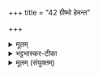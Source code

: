 +++
title = "42 ग्रीष्मो हेमन्त"

+++


<details><summary>मूलम्</summary>

ग्री॒ष्मो हे॑म॒न्त उ॒त नो॑ वस॒न्तश् श॒रद् - व॒र्‌षास् सु॑वि॒तन् नो॑ अस्तु ।  
तेषा॑मृतू॒नाँ श॒तशा॑रदानान् निवा॒त ए॑षा॒मभ॑ये स्याम ।
</details>

<details><summary>भट्टभास्कर-टीका</summary>

10अथ तृतीया - ग्रीष्मो हेमन्त इति ॥ हेमन्तग्रहाणेन शिशिरस्यापि ग्रहणं, तयोरेकत्वात् 'पञ्च वा ऋतवः' इति । यथा एते ग्रीष्मादयः अस्माकं **सुवितं** शोभनगतिहेतवः सूतिहेतवो वा भवन्तु । प्रत्येकविवक्षया एकवचनम् । क्रमविशेषाश्रयणे कारणं चिन्त्यम् । शोभनमितं सुवितं शोभना गतिः । तन्वादित्वादुवङ् । विनादित्वादनवग्रहः । पक्षान्तरे छान्दस इडागमः । किञ्च - शतशारदानां तेषामृतूनां शतसंवत्सराणां शतसंवत्सरसम्बन्धिनाम् । शरच्छब्दात् संवत्सरवचनात् स्वार्थिकोण् । 

यद्वा - शरदि संवत्सरे भवाः परिवत्सरादयः शारदाः । तेन बहुव्रीहौ पूर्वपदप्रकृतिस्वरत्वम् ।  
**निवाते** वातरहिते **अभये** भयाभावे स्याम एधि कृतं [अविकृतं] यदभयं भवति निवृत्तिं यत्र वातोपि स्पन्दितुं न शक्नोति तत्र वयं स्याम वर्तेमहि । 'नेरनिधाने' इति निवाते उत्तरपदान्तोदात्तत्वम् । अभये अव्ययपूर्वपदप्रकृतिस्वरत्वम्, एषामित्यन्वादेशोनुदात्तः ॥
</details>

<details><summary>मूलम् (संयुक्तम्)</summary>

इ॒दु॒व॒त्स॒राय॑ परिवत्स॒राय॑ सव्ँवत्स॒राय॑ कृणुता बृ॒हन्नमः॑ । तेषा॑व्ँ व॒यँ सु॑म॒तौ य॒ज्ञिया॑ना॒ञ्ज्योगजी॑ता॒ अह॑तास्स्याम ।
</details>